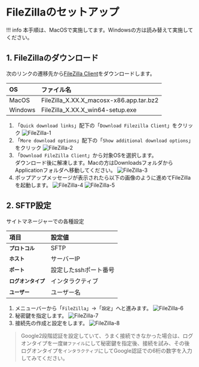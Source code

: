 # FileZillaのセットアップ

!!! info 
    本手順は、MacOSで実施してます。Windowsの方は読み替えて実施してください。

## 1. FileZillaのダウンロード

次のリンクの遷移先から[FileZilla Client](https://filezilla-project.org/)をダウンロードします。

| OS | ファイル名 |
:---|:---
| MacOS | FileZilla_X.XX.X_macosx-x86.app.tar.bz2 |
| Windows | FileZilla_X.XX.X_win64-setup.exe |

1. 「`Quick download links`」配下の「`Download Filezilla Client`」をクリック
![FileZilla-1](https://user-images.githubusercontent.com/80967103/167054304-2be2102e-fa65-49fb-a0e8-c4b9cfafee58.png)
2. 「`More download options`」配下の「`Show additional download options`」をクリック
![FileZilla-2](https://user-images.githubusercontent.com/80967103/167054657-d3a0e819-babc-4268-a2cf-ac89bbbb396a.png)
3. 「`Download FileZilla Client`」から対象OSを選択します。  
ダウンロード後に解凍します。Macの方はDownloadsフォルダからApplicationフォルダへ移動してください。
![FileZilla-3](https://user-images.githubusercontent.com/80967103/167055110-ffb6d7f4-b558-4f0e-8358-8640bdfb5002.png)
4. ポップアップメッセージが表示されたら以下の画像のように進めてFileZillaを起動します。
![FileZilla-4](https://user-images.githubusercontent.com/80967103/167059324-6e8b3a81-7e27-4649-97d5-23effe9be3d1.png)
![FileZilla-5](https://user-images.githubusercontent.com/80967103/167056869-3a42a555-9f4f-425c-acaf-74bee800f950.png)


## 2. SFTP設定
サイトマネージャーでの各種設定

| 項目 | 設定値 |
:---|:---
| **`プロトコル`** | SFTP |
| **`ホスト`** | サーバーIP |
| **`ポート`** | 設定したsshポート番号 |
| **`ログオンタイプ`** | インタラクティブ |
| **`ユーザー`** | ユーザー名 |

1. メニューバーから「`FileZilla`」→「`設定`」へと進みます。
![FileZilla-6](https://user-images.githubusercontent.com/80967103/167063614-9391fe44-f539-4e99-8f00-a1e60449a3e6.png)
2. 秘密鍵を指定します。
![FileZilla-7](https://user-images.githubusercontent.com/80967103/167064529-afa0cd78-f1a9-438a-92ac-4f9ef9a29853.png)
3. 接続先の作成と設定をします。
![FileZilla-8](https://user-images.githubusercontent.com/80967103/167065561-4cb28293-6f1b-4019-9d93-47e967d5b1bc.png)
> Google2段階認証を設定していて、うまく接続できなかった場合は、ログオンタイプを一度`鍵ファイル`にして秘密鍵を指定後、接続を試み、その後ログオンタイプを`インタラクティブ`にしてGoogle認証での6桁の数字を入力してみてください。
